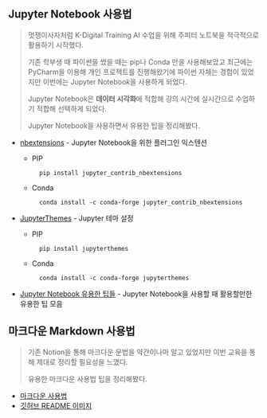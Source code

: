 ## Jupyter Notebook 사용법
> 멋쟁이사자처럼 K-Digital Training AI 수업을 위해 주피터 노트북을 적극적으로 활용하기 시작했다.
>
> 기존 학부생 때 파이썬을 썼을 때는 pip나 Conda 만을 사용해보았고 최근에는 PyCharm을 이용해 개인 프로젝트를 진행해왔기에 파이썬 자체는 경험이 있었지만 이번에는 Jupyter Notebook을 사용하게 되었다. 
>
> Jupyter Notebook은 **데이터 시각화**에 적합해 강의 시간에 실시간으로 수업하기 적합해 선택하게 되었다.
>
> Jupyter Notebook을 사용하면서 유용한 팁을 정리해봤다.

* [nbextensions](https://jupyter-contrib-nbextensions.readthedocs.io/en/latest/install.html) - Jupyter Notebook을 위한 플러그인 익스텐션
    + PIP

            pip install jupyter_contrib_nbextensions
    
    + Conda

            conda install -c conda-forge jupyter_contrib_nbextensions

* [JupyterThemes](https://github.com/dunovank/jupyter-themes) - Jupyter 테마 설정
    + PIP

            pip install jupyterthemes
    + Conda

            conda install -c conda-forge jupyterthemes

* [Jupyter Notebook 유용한 팁들](https://john-analyst.medium.com/%EC%A3%BC%ED%94%BC%ED%84%B0-%EB%85%B8%ED%8A%B8%EB%B6%81%EC%9D%98-%EA%BF%80%ED%8C%81%EB%93%A4-4a40d406f07e) - Jupyter Notebook을 사용할 때 활용할만한 유용한 팁 모음




## 마크다운 Markdown 사용법 
> 기존 Notion을 통해 마크다운 문법을 약간이나마 알고 있었지만 이번 교육을 통해 제대로 정리할 필요성을 느꼈다.
>
> 유용한 마크다운 사용법 팁을 정리해봤다.

* [마크다운 사용법](https://gist.github.com/ihoneymon/652be052a0727ad59601)
* [깃허브 README 이미지](https://worthpreading.tistory.com/83)